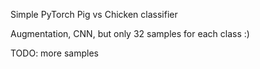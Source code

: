 Simple PyTorch Pig vs Chicken classifier

Augmentation, CNN, but only 32 samples for each class :)

TODO: more samples
